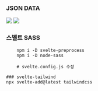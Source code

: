 ### JSON DATA

![](https://jsonplaceholder.typicode.com/)
![](https://www.npmjs.com/package/svelte-paginate)

### 스벨트 SASS
```
    npm i -D svelte-preprocess
    npm i -D node-sass

    # svelte.config.js 수정

### svelte-tailwind
npx svelte-add@latest tailwindcss
    

